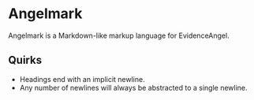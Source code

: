 # Angelmark

Angelmark is a Markdown-like markup language for EvidenceAngel.

## Quirks

- Headings end with an implicit newline.
- Any number of newlines will always be abstracted to a single newline.
